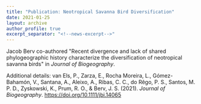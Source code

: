 ```yaml
---
title: "Publication: Neotropical Savanna Bird Diversification"
date: 2021-01-25
layout: archive
author_profile: true
excerpt_separator: "<!--news-excerpt-->"
---
```

Jacob Berv co-authored "Recent divergence and lack of shared phylogeographic history characterize the diversification of neotropical savanna birds" in *Journal of Biogeography*.

<!--news-excerpt-->
Additional details: van Els, P., Zarza, E., Rocha Moreira, L., Gómez-Bahamón, V., Santana, A., Aleixo, A., Ribas, C. C., do Rêgo, P. S., Santos, M. P. D., Zyskowski, K., Prum, R. O., & Berv, J. S. (2021). *Journal of Biogeography*. https://doi.org/10.1111/jbi.14065

